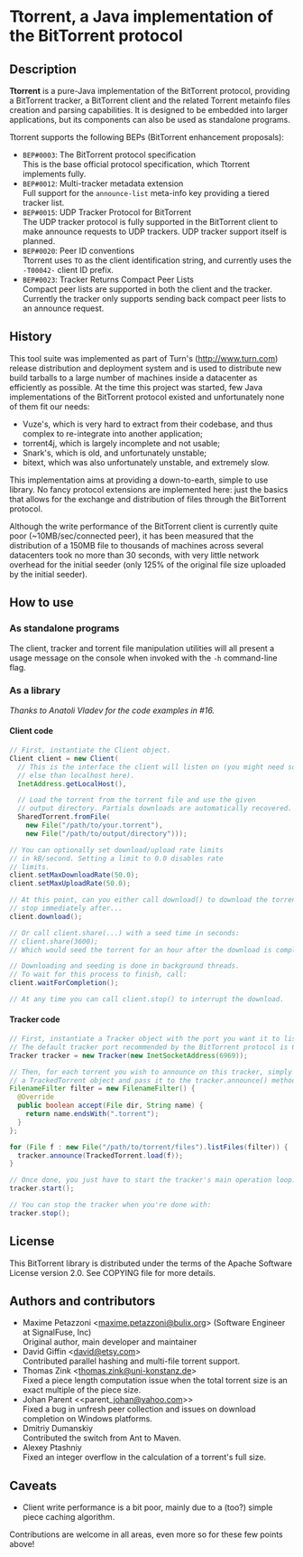 Ttorrent, a Java implementation of the BitTorrent protocol
==========================================================

Description
-----------

**Ttorrent** is a pure-Java implementation of the BitTorrent protocol,
providing a BitTorrent tracker, a BitTorrent client and the related Torrent
metainfo files creation and parsing capabilities. It is designed to be embedded
into larger applications, but its components can also be used as standalone
programs.

Ttorrent supports the following BEPs (BitTorrent enhancement proposals):

* `BEP#0003`: The BitTorrent protocol specification  
  This is the base official protocol specification, which Ttorrent implements
  fully.
* `BEP#0012`: Multi-tracker metadata extension  
  Full support for the `announce-list` meta-info key providing a tiered tracker
  list.
* `BEP#0015`: UDP Tracker Protocol for BitTorrent  
  The UDP tracker protocol is fully supported in the BitTorrent client to make
  announce requests to UDP trackers. UDP tracker support itself is planned.
* `BEP#0020`: Peer ID conventions  
  Ttorrent uses `TO` as the client identification string, and currently uses
  the `-T00042-` client ID prefix.
* `BEP#0023`: Tracker Returns Compact Peer Lists  
  Compact peer lists are supported in both the client and the tracker.
  Currently the tracker only supports sending back compact peer lists
  to an announce request.

History
-------

This tool suite was implemented as part of Turn's (http://www.turn.com) release
distribution and deployment system and is used to distribute new build tarballs
to a large number of machines inside a datacenter as efficiently as possible.
At the time this project was started, few Java implementations of the
BitTorrent protocol existed and unfortunately none of them fit our needs:

* Vuze's, which is very hard to extract from their codebase, and thus complex
to re-integrate into another application;
* torrent4j, which is largely incomplete and not usable;
* Snark's, which is old, and unfortunately unstable;
* bitext, which was also unfortunately unstable, and extremely slow.

This implementation aims at providing a down-to-earth, simple to use library.
No fancy protocol extensions are implemented here: just the basics that allows
for the exchange and distribution of files through the BitTorrent protocol.

Although the write performance of the BitTorrent client is currently quite poor
(~10MB/sec/connected peer), it has been measured that the distribution of a
150MB file to thousands of machines across several datacenters took no more
than 30 seconds, with very little network overhead for the initial seeder (only
125% of the original file size uploaded by the initial seeder).


How to use
----------

### As standalone programs

The client, tracker and torrent file manipulation utilities will all present a
usage message on the console when invoked with the ``-h`` command-line flag.

### As a library

*Thanks to Anatoli Vladev for the code examples in #16.*

#### Client code

```java
// First, instantiate the Client object.
Client client = new Client(
  // This is the interface the client will listen on (you might need something
  // else than localhost here).
  InetAddress.getLocalHost(),

  // Load the torrent from the torrent file and use the given
  // output directory. Partials downloads are automatically recovered.
  SharedTorrent.fromFile(
    new File("/path/to/your.torrent"),
    new File("/path/to/output/directory")));

// You can optionally set download/upload rate limits
// in kB/second. Setting a limit to 0.0 disables rate
// limits.
client.setMaxDownloadRate(50.0);
client.setMaxUploadRate(50.0);

// At this point, can you either call download() to download the torrent and
// stop immediately after...
client.download();

// Or call client.share(...) with a seed time in seconds:
// client.share(3600);
// Which would seed the torrent for an hour after the download is complete.

// Downloading and seeding is done in background threads.
// To wait for this process to finish, call:
client.waitForCompletion();

// At any time you can call client.stop() to interrupt the download.
```

#### Tracker code

```java
// First, instantiate a Tracker object with the port you want it to listen on.
// The default tracker port recommended by the BitTorrent protocol is 6969.
Tracker tracker = new Tracker(new InetSocketAddress(6969));

// Then, for each torrent you wish to announce on this tracker, simply created
// a TrackedTorrent object and pass it to the tracker.announce() method:
FilenameFilter filter = new FilenameFilter() {
  @Override
  public boolean accept(File dir, String name) {
    return name.endsWith(".torrent");
  }
};

for (File f : new File("/path/to/torrent/files").listFiles(filter)) {
  tracker.announce(TrackedTorrent.load(f));
}

// Once done, you just have to start the tracker's main operation loop:
tracker.start();

// You can stop the tracker when you're done with:
tracker.stop();
```

License
-------

This BitTorrent library is distributed under the terms of the Apache Software
License version 2.0. See COPYING file for more details.


Authors and contributors
------------------------

* Maxime Petazzoni <<maxime.petazzoni@bulix.org>> (Software Engineer at SignalFuse, Inc)  
  Original author, main developer and maintainer
* David Giffin <<david@etsy.com>>  
  Contributed parallel hashing and multi-file torrent support.
* Thomas Zink <<thomas.zink@uni-konstanz.de>>  
  Fixed a piece length computation issue when the total torrent size is an
  exact multiple of the piece size.
* Johan Parent <<parent\_johan@yahoo.com>>  
  Fixed a bug in unfresh peer collection and issues on download completion on
  Windows platforms.
* Dmitriy Dumanskiy  
  Contributed the switch from Ant to Maven.
* Alexey Ptashniy  
  Fixed an integer overflow in the calculation of a torrent's full size.


Caveats
-------

* Client write performance is a bit poor, mainly due to a (too?) simple piece
  caching algorithm.

Contributions are welcome in all areas, even more so for these few points
above!
